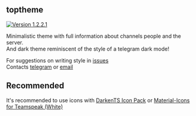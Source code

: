 ## toptheme

[![Version 1.2.2.1](https://img.shields.io/badge/Release-v1.2.2.1-brightgreen.svg?style=flat)](https://gitlab.com/tophackr/toptheme/tags/Release_v1.2.2.1)

Minimalistic theme with full information about channels people and the server.  
And dark theme reminiscent of the style of a telegram dark mode!

For suggestions on writing style in [issues](https://gitlab.com/tophackr/toptheme/issues)  
Contacts [telegram](https://t.me/tophackr) or [email](mailto:tophackr@icloud.com)

## Recommended

It's recommended to use icons with [DarkenTS Icon Pack](https://www.myteamspeak.com/addons/0b57d54d-b46c-433d-8f7e-2eea28470007) or [Material-Icons for Teamspeak (White)](https://www.myteamspeak.com/addons/4f8b0ebf-eb4a-4c37-9c4f-366813ffcf79)
